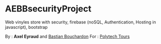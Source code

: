 # AEBBsecurityProject
Web vinyles store with security, firebase (noSQL, Authentication, Hosting in javascript), bootstrap

By : __Axel Eyraud__ and [Bastian Bouchardon](https://www.linkedin.com/in/bastian-bouchardon-11a905100/)
For : [Polytech Tours](https://polytech.univ-tours.fr/)

